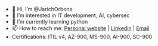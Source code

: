 - 👋 Hi, I’m @JarichOrbons
- 👀 I’m interested in IT development, AI, cybersec
- 🌱 I’m currently learning python
- 📫 How to reach me: <a href="https://www.jarichorbons.nl" target="_blank">Personal website</a> | <a href="https://www.linkedin.com/in/jarichorbons" target="_blank">Linkedin</a> | <a href="https://www.w3schools.com" target="_blank">Email</a>
- Certifications: ITIL v4, AZ-900, MS-900, AI-900, SC-900

<!---
JarichOrbons/JarichOrbons is a ✨ special ✨ repository because its `README.md` (this file) appears on your GitHub profile.
You can click the Preview link to take a look at your changes.
--->

